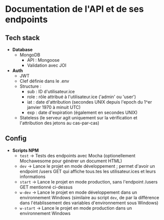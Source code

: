 # Documentation de l'API et de ses endpoints
## Tech stack
- **Database**
  - MongoDB 
    - API : Mongoose
    - Validation avec JOI
- **Auth**
  - JWT
  - Clef définie dans le .env
  - Structure :
    - sub   : ID d'utilisateur.ice
    - role  : rôle attribué à l'utilisateur.ice ('admin' ou 'user')
    - iat   : date d'attribution (secondes UNIX depuis l'epoch du 1^er janvier 1970 à minuit UTC)
    - exp   : date d'expiration (également en secondes UNIX)
  - Stateless (le serveur agit uniquement sur la vérification et l'attribution des jetons au cas-par-cas)
## Config
- **Scripts NPM**
  - `test` -> Tests des endpoints avec Mocha (optionellement Mochawesome pour générer un document HTML)
  - `dev` -> Lance le projet en mode développement ; permet d'avoir un endpoint /users GET qui affiche tous.tes les utilisateur.ices et leurs informations 
  - `start` -> Lance le projet en mode production, sans l'endpoint /users GET mentionné ci-dessus
  - `w-dev` -> Lance le projet en mode développement dans un environnement Windows (similaire au script `dev`, de par la différence dans l'établissement des variables d'environnement sous Windows)
  - `w-start` -> Lance le projet en mode production dans un environnement Windows